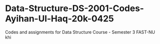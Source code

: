 # Data-Structure-DS-2001-Codes-Ayihan-Ul-Haq-20k-0425
Codes and assignments for Data Structure Course - Semester 3 FAST-NU khi
